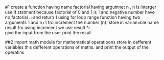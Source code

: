 #1
create a function having name factorial having argumnet n , n is interger 
use if statment because factorial of 0 and 1 is  1 and negative number have no factorial .=and return 1
using for loop range function having two arguments 1 and n+1 fro increment the number (n).
store in varian=ble name result fro using increment we use result *i\
give the input from the user 
print the result 

##2
import math module for mathematical  operatioons
store in defferent variables  this defferent operations of maths.
and print the output of the operatins
